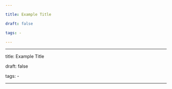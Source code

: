 ```yaml
---

title: Example Title

draft: false

tags: -

---
```

---

title: Example Title

draft: false

tags: -

---